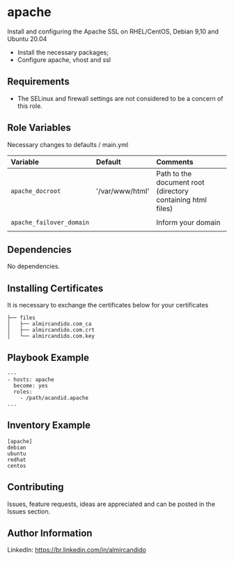  apache
=======

Install and configuring the Apache SSL on RHEL/CentOS, Debian 9,10 and Ubuntu 20.04

- Install the necessary packages;
- Configure apache, vhost and ssl

Requirements
------------

- The SELinux and firewall settings are not considered to be a concern of this role.

Role Variables
--------------

Necessary changes to defaults / main.yml

| Variable                                     | Default                       | Comments                                                                     |
| :---                                         | :---                          | :---                                                    
| `apache_docroot`                             | '/var/www/html'               | Path to the document root (directory containing html files)
|                                              |                               |
| `apache_failover_domain`                     |                               | Inform your domain
|                                              |                               |


Dependencies
------------

No dependencies.

Installing Certificates
-----------------------

It is necessary to exchange the certificates below for your certificates

```
├── files
│   ├── almircandido.com_ca
│   ├── almircandido.com.crt
│   └── almircandido.com.key

```

Playbook Example
----------------

```
---
- hosts: apache
  become: yes
  roles:
    - /path/acandid.apache
...
```

Inventory Example
-----------------

```
[apache]
debian
ubuntu
redhat
centos

```

## Contributing

Issues, feature requests, ideas are appreciated and can be posted in the Issues section.


Author Information
------------------
LinkedIn: https://br.linkedin.com/in/almircandido
